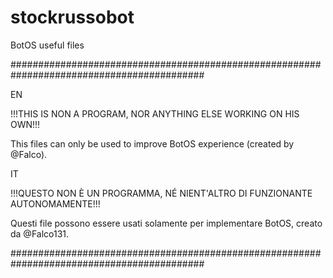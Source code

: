 # stockrussobot
BotOS useful files

###########################################################################################

EN

!!!THIS IS NON A PROGRAM, NOR ANYTHING ELSE WORKING ON HIS OWN!!!

This files can only be used to improve BotOS experience (created by @Falco).


IT

!!!QUESTO NON È UN PROGRAMMA, NÉ NIENT'ALTRO DI FUNZIONANTE AUTONOMAMENTE!!!

Questi file possono essere usati solamente per implementare BotOS, creato da @Falco131.

###########################################################################################

